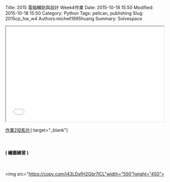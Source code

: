 Title: 2015 電腦輔助與設計 Week4作業
Date: 2015-10-18 15:50
Modified: 2015-10-18 15:50
Category: Python
Tags: pelican, publishing
Slug: 2015cp_hw_w4
Authors:michell1995huang
Summary: Solvespace

<iframe src="simplest2.html" width="500" height="300"></iframe>

[作業2投影片](simplest2.html){:target="_blank"}

<br>
<h4>( 繪圖練習 )</h4>
<br>

<img src="https://copy.com/i43LDsfH2Gbr7lCL"width="550"height="450">
<br>
